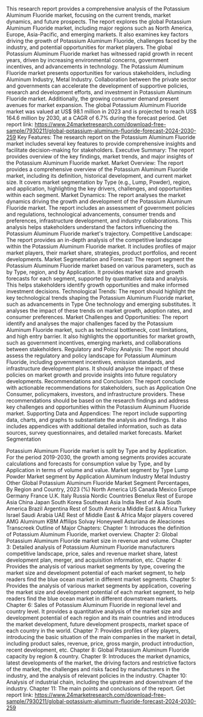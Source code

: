 This research report provides a comprehensive analysis of the Potassium Aluminum Fluoride market, focusing on the current trends, market dynamics, and future prospects. The report explores the global Potassium Aluminum Fluoride market, including major regions such as North America, Europe, Asia-Pacific, and emerging markets. It also examines key factors driving the growth of Potassium Aluminum Fluoride, challenges faced by the industry, and potential opportunities for market players.
The global Potassium Aluminum Fluoride market has witnessed rapid growth in recent years, driven by increasing environmental concerns, government incentives, and advancements in technology. The Potassium Aluminum Fluoride market presents opportunities for various stakeholders, including Aluminum Industry, Metal Industry. Collaboration between the private sector and governments can accelerate the development of supportive policies, research and development efforts, and investment in Potassium Aluminum Fluoride market. Additionally, the growing consumer demand present avenues for market expansion.
The global Potassium Aluminum Fluoride market was valued at US$ 98.1 million in 2023 and is projected to reach US$ 164.6 million by 2030, at a CAGR of 6.7% during the forecast period.
Get report link: https://www.24marketresearch.com/download-free-sample/7930211/global-potassium-aluminum-fluoride-forecast-2024-2030-259
Key Features:
The research report on the Potassium Aluminum Fluoride market includes several key features to provide comprehensive insights and facilitate decision-making for stakeholders.
Executive Summary: The report provides overview of the key findings, market trends, and major insights of the Potassium Aluminum Fluoride market.
Market Overview: The report provides a comprehensive overview of the Potassium Aluminum Fluoride market, including its definition, historical development, and current market size. It covers market segmentation by Type (e.g., Lump, Powder), region, and application, highlighting the key drivers, challenges, and opportunities within each segment.
Market Dynamics: The report analyses the market dynamics driving the growth and development of the Potassium Aluminum Fluoride market. The report includes an assessment of government policies and regulations, technological advancements, consumer trends and preferences, infrastructure development, and industry collaborations. This analysis helps stakeholders understand the factors influencing the Potassium Aluminum Fluoride market's trajectory.
Competitive Landscape: The report provides an in-depth analysis of the competitive landscape within the Potassium Aluminum Fluoride market. It includes profiles of major market players, their market share, strategies, product portfolios, and recent developments.
Market Segmentation and Forecast: The report segment the Potassium Aluminum Fluoride market based on various parameters, such as by Type, region, and by Application. It provides market size and growth forecasts for each segment, supported by quantitative data and analysis. This helps stakeholders identify growth opportunities and make informed investment decisions.
Technological Trends: The report should highlight the key technological trends shaping the Potassium Aluminum Fluoride market, such as advancements in Type One technology and emerging substitutes. It analyses the impact of these trends on market growth, adoption rates, and consumer preferences.
Market Challenges and Opportunities: The report identify and analyses the major challenges faced by the Potassium Aluminum Fluoride market, such as technical bottleneck, cost limitations, and high entry barrier. It also highlights the opportunities for market growth, such as government incentives, emerging markets, and collaborations between stakeholders.
Regulatory and Policy Analysis: The report should assess the regulatory and policy landscape for Potassium Aluminum Fluoride, including government incentives, emission standards, and infrastructure development plans. It should analyse the impact of these policies on market growth and provide insights into future regulatory developments.
Recommendations and Conclusion: The report conclude with actionable recommendations for stakeholders, such as Application One Consumer, policymakers, investors, and infrastructure providers. These recommendations should be based on the research findings and address key challenges and opportunities within the Potassium Aluminum Fluoride market.
Supporting Data and Appendices: The report include supporting data, charts, and graphs to substantiate the analysis and findings. It also includes appendices with additional detailed information, such as data sources, survey questionnaires, and detailed market forecasts.
Market Segmentation

Potassium Aluminum Fluoride market is split by Type and by Application. For the period 2019-2030, the growth among segments provides accurate calculations and forecasts for consumption value by Type, and by Application in terms of volume and value.
Market segment by Type
Lump
Powder
Market segment by Application
Aluminum Industry
Metal Industry
Other
Global Potassium Aluminum Fluoride Market Segment Percentages, By Region and Country, 2023 (%)
North America
US
Canada
Mexico
Europe
Germany
France
U.K.
Italy
Russia
Nordic Countries
Benelux
Rest of Europe
Asia
China
Japan
South Korea
Southeast Asia
India
Rest of Asia
South America
Brazil
Argentina
Rest of South America
Middle East & Africa
Turkey
Israel
Saudi Arabia
UAE
Rest of Middle East & Africa
Major players covered
AMG Aluminum
KBM Affilips
Solvay
Honeywell
Asturiana de Aleaciones
Transcreek
Outline of Major Chapters:
Chapter 1: Introduces the definition of Potassium Aluminum Fluoride, market overview.
Chapter 2: Global Potassium Aluminum Fluoride market size in revenue and volume.
Chapter 3: Detailed analysis of Potassium Aluminum Fluoride manufacturers competitive landscape, price, sales and revenue market share, latest development plan, merger, and acquisition information, etc.
Chapter 4: Provides the analysis of various market segments by type, covering the market size and development potential of each market segment, to help readers find the blue ocean market in different market segments.
Chapter 5: Provides the analysis of various market segments by application, covering the market size and development potential of each market segment, to help readers find the blue ocean market in different downstream markets.
Chapter 6: Sales of Potassium Aluminum Fluoride in regional level and country level. It provides a quantitative analysis of the market size and development potential of each region and its main countries and introduces the market development, future development prospects, market space of each country in the world.
Chapter 7: Provides profiles of key players, introducing the basic situation of the main companies in the market in detail, including product sales, revenue, price, gross margin, product introduction, recent development, etc.
Chapter 8: Global Potassium Aluminum Fluoride capacity by region & country.
Chapter 9: Introduces the market dynamics, latest developments of the market, the driving factors and restrictive factors of the market, the challenges and risks faced by manufacturers in the industry, and the analysis of relevant policies in the industry.
Chapter 10: Analysis of industrial chain, including the upstream and downstream of the industry.
Chapter 11: The main points and conclusions of the report.
Get report link: https://www.24marketresearch.com/download-free-sample/7930211/global-potassium-aluminum-fluoride-forecast-2024-2030-259
